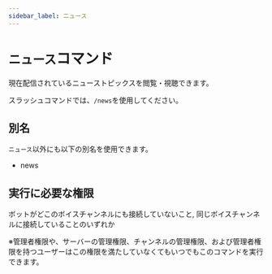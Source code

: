 ```yaml
---
sidebar_label: ニュース
---
```

# `ニュース`コマンド
現在配信されているニューストピックスを閲覧・視聴できます。

スラッシュコマンドでは、`/news`を使用してください。

## 別名
`ニュース`以外にも以下の別名を使用できます。

- news




## 実行に必要な権限
ボットがどこのボイスチャンネルにも接続していないこと, 同じボイスチャンネルに接続していることのいずれか

※管理者権限や、サーバーの管理権限、チャンネルの管理権限、および管理者権限を持つユーザーはこの権限を満たしていなくてもいつでもこのコマンドを実行できます。
  
